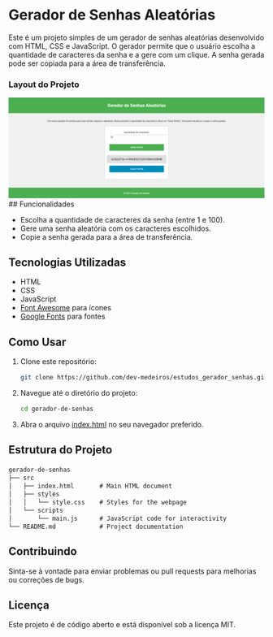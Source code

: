 # Gerador de Senhas Aleatórias

Este é um projeto simples de um gerador de senhas aleatórias desenvolvido com HTML, CSS e JavaScript. O gerador permite que o usuário escolha a quantidade de caracteres da senha e a gere com um clique. A senha gerada pode ser copiada para a área de transferência.

### Layout do Projeto
<img src="Gerador_Layout.png" alt="Layout_Gerador" width="600">
## Funcionalidades

- Escolha a quantidade de caracteres da senha (entre 1 e 100).
- Gere uma senha aleatória com os caracteres escolhidos.
- Copie a senha gerada para a área de transferência.

## Tecnologias Utilizadas

- HTML
- CSS
- JavaScript
- [Font Awesome](https://cdnjs.cloudflare.com/ajax/libs/font-awesome/6.0.0-beta3/css/all.min.css) para ícones
- [Google Fonts](https://fonts.googleapis.com/css2?family=Roboto:wght@400;500;700&display=swap) para fontes

## Como Usar

1. Clone este repositório:
    ```bash
    git clone https://github.com/dev-medeiros/estudos_gerador_senhas.git
    ```

2. Navegue até o diretório do projeto:
    ```bash
    cd gerador-de-senhas
    ```

3. Abra o arquivo [index.html](http://_vscodecontentref_/0) no seu navegador preferido.

## Estrutura do Projeto
```
gerador-de-senhas
├── src
│   ├── index.html       # Main HTML document
│   ├── styles
│   │   └── style.css    # Styles for the webpage
│   └── scripts
│       └── main.js      # JavaScript code for interactivity
└── README.md            # Project documentation
```

## Contribuindo
Sinta-se à vontade para enviar problemas ou pull requests para melhorias ou correções de bugs.

## Licença
Este projeto é de código aberto e está disponível sob a licença MIT.
